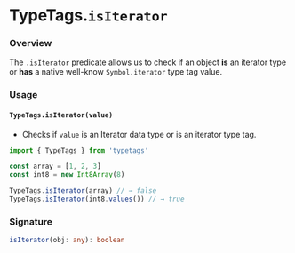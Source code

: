 # TypeTags.`isIterator`

### Overview

The `.isIterator` predicate allows us to check if an object **is** an iterator type or **has** a native well-know `Symbol.iterator` type tag value.

### Usage

#### `TypeTags.isIterator(value)`

- Checks if `value` is an Iterator data type or is an iterator type tag.

```js
import { TypeTags } from 'typetags'

const array = [1, 2, 3]
const int8 = new Int8Array(8)

TypeTags.isIterator(array) // → false
TypeTags.isIterator(int8.values()) // → true
```

### Signature

```ts
isIterator(obj: any): boolean
```
